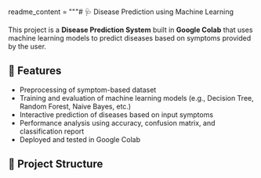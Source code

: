 readme_content = """# 🩺 Disease Prediction using Machine Learning

This project is a **Disease Prediction System** built in **Google Colab** that uses machine learning models to predict diseases based on symptoms provided by the user.  

## 📌 Features
- Preprocessing of symptom-based dataset  
- Training and evaluation of machine learning models (e.g., Decision Tree, Random Forest, Naive Bayes, etc.)  
- Interactive prediction of diseases based on input symptoms  
- Performance analysis using accuracy, confusion matrix, and classification report  
- Deployed and tested in Google Colab  

## 📂 Project Structure
